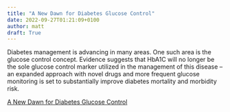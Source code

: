 ```yaml
---
title: "A New Dawn for Diabetes Glucose Control"
date: 2022-09-27T01:21:09+0100
author: matt
draft: True
---
```

Diabetes management is advancing in many areas. One such area is the glucose control concept. Evidence suggests that HbA1C will no longer be the sole glucose control marker utilized in the management of this disease – an expanded approach with novel drugs and more frequent glucose monitoring is set to substantially improve diabetes mortality and morbidity risk.
 

[ A New Dawn for Diabetes Glucose Control ]( https://www.partnerre.com/opinions_research/a-new-dawn-for-diabetes-glucose-control/ )
